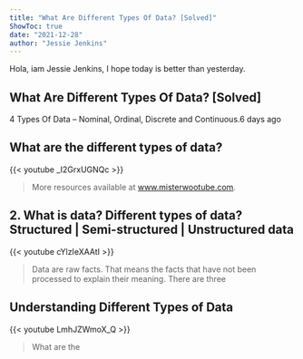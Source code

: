 ```yaml
---
title: "What Are Different Types Of Data? [Solved]"
ShowToc: true 
date: "2021-12-28"
author: "Jessie Jenkins" 
---
```


Hola, iam Jessie Jenkins, I hope today is better than yesterday.
## What Are Different Types Of Data? [Solved]
 4 Types Of Data – Nominal, Ordinal, Discrete and Continuous.6 days ago

## What are the different types of data?
{{< youtube _I2GrxUGNQc >}}
>More resources available at www.misterwootube.com.

## 2. What is data? Different types of data? Structured | Semi-structured | Unstructured data
{{< youtube cYlzIeXAAtI >}}
>Data are raw facts. That means the facts that have not been processed to explain their meaning. There are three 

## Understanding Different Types of Data
{{< youtube LmhJZWmoX_Q >}}
>What are the 

